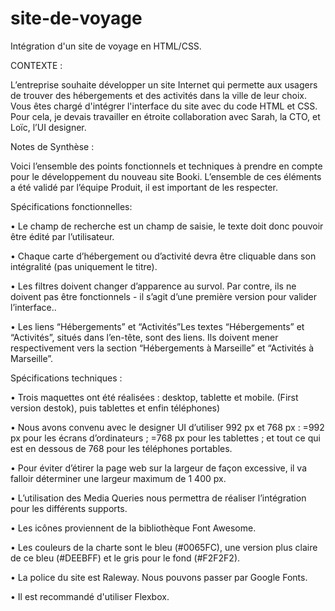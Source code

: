 # site-de-voyage

Intégration d'un site de voyage en HTML/CSS.


CONTEXTE :

L’entreprise souhaite développer un site Internet qui permette aux usagers de trouver des hébergements et des activités dans la ville de leur choix. 
Vous êtes chargé d'intégrer l'interface du site avec du code HTML et CSS. Pour cela, je devais travailler en étroite collaboration avec Sarah, la CTO, 
et Loïc, l’UI designer.


Notes de Synthèse :

Voici l’ensemble des points fonctionnels et techniques à prendre en compte pour le développement du nouveau site Booki.
L’ensemble de ces éléments a été validé par l’équipe Produit, il est important de les respecter.


Spécifications fonctionnelles:

• Le champ de recherche est un champ de saisie, le texte doit donc pouvoir être édité par l’utilisateur.

• Chaque carte d’hébergement ou d’activité devra être cliquable dans son intégralité (pas uniquement le titre).

• Les filtres doivent changer d’apparence au survol. Par contre, ils ne doivent pas être fonctionnels - il s’agit d’une première version pour valider l’interface..

• Les liens “Hébergements” et “Activités”Les textes “Hébergements” et “Activités”, situés dans l’en-tête, sont des liens.
Ils doivent mener respectivement vers la section “Hébergements à Marseille” et “Activités à Marseille”.


Spécifications techniques :

• Trois maquettes ont été réalisées : desktop, tablette et mobile. (First version destok), puis tablettes et enfin téléphones)

• Nous avons convenu avec le designer UI d’utiliser 992 px et 768 px :
=992 px pour les écrans d’ordinateurs ; =768 px pour les tablettes ; et tout ce qui est en dessous de 768 pour les téléphones portables.

• Pour éviter d’étirer la page web sur la largeur de façon excessive, il va falloir déterminer une largeur maximum de 1 400 px.

• L’utilisation des Media Queries nous permettra de réaliser l’intégration pour les différents supports.

• Les icônes proviennent de la bibliothèque Font Awesome.

• Les couleurs de la charte sont le bleu (#0065FC), une version plus claire de ce bleu (#DEEBFF) et le gris pour le fond (#F2F2F2).

• La police du site est Raleway. Nous pouvons passer par Google Fonts.

• Il est recommandé d'utiliser Flexbox.
